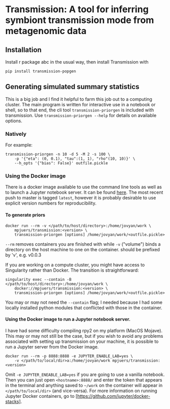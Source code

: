 # Transmission: A tool for inferring symbiont transmission mode from metagenomic data

## Installation

Install r package abc in the usual way, then install Transmission with

`pip install transmission-popgen`


## Generating simulated summary statistics

This is a big job and I find it helpful to farm this job out to a computing
cluster. The main program is written for interactive use in a notebook or shell,
so to that end, the cli tool `transmission-priorgen` is included with
transmission. Use `transmission-priorgen --help` for details on available
options. 

### Natively

For example:

```
transmission-priorgen -n 10 -d 5 -M 2 -s 100 \
    -p '{"eta": (0, 0.1), "tau":(1, 1), "rho"(10, 10)}' \
    --h_opts '{"bias": False}' outfile.pickle
```

### Using the Docker image

There is a docker image available to use the command line tools as well as
to launch a Jupyter notebook server. It can be found [here](https://cloud.docker.com/repository/docker/mpjuers/transmission).
The most recent push to master is tagged `latest`, however it is probably
desirable to use explicit version numbers for reproducibility.

#### To generate priors

```
docker run --rm -v </path/to/host/directory>:/home/jovyan/work \
    mpjuers/transmission:<version> \
    transmission-priorgen [options] /home/jovyan/work/<outfile.pickle>
```

`--rm` removes containers you are finished with while `-v` ("volume") binds
a directory on the host machine to one on the container. <version> should be
prefixed by 'v', e.g. v0.0.3

If you are working on a compute cluster, you might have access to Singularity
rather than Docker. The transition is straightforward:

```
singularity exec --contain -B </path/to/host/directory>:/home/jovyan/work \
    docker://mpjuers/transmission:<version> \
    transmission-priorgen [options] /home/jovyan/work/<outfile.pickle>
```

You may or may not need the `--contain` flag; I needed because I had some
locally installed python modules that conflicted with those in the container.

#### Using the Docker image to run a Jupyter notebook server.

I have had some difficulty compiling rpy2 on my platform (MacOS Mojave).
This may or may not still be the case, but if you wish to avoid any problems
associated with setting up transmission on your machine, it is possible to
run a Jupyter server from the Docker image.

```
docker run --rm -p 8888:8888 -e JUPYTER_ENABLE_LAB=yes \
    -v </path/to/local/dir>a:/home/jovyan/work mpjuers/transmission:<version>
```

Omit `-e JUPYTER_ENEABLE_LAB=yes` if you are going to use a vanilla notebook. 
Then you can just open `<hostname>:8888/` and enter the token that appears in
the terminal and anything saved to `~/work` 
on the container will appear in `</path/to/local/dir>` (and vice-versa).
For more information on running Jupyter Docker containers, go to [https://github.com/jupyter/docker-stacks].

